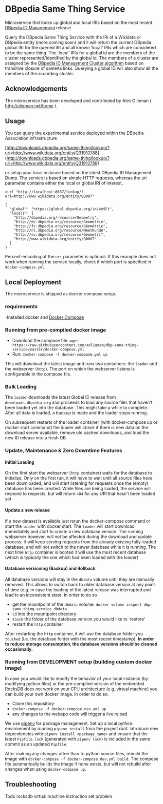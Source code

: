 # DBpedia Same Thing Service
Microservice that looks up global and local IRIs based on the most recent [DBpedia ID Management](http://dev.dbpedia.org/ID%20and%20Clustering) release.

Query the DBpedia Same Thing Service with the IRI of a Wikidata or DBpedia entity (more coming soon) and it will return the current DBpedia global IRI for the queried IRI and all known 'local' IRIs which are considered to be the same thing. The 'local' IRIs for a global id are the members of the cluster represented/identified by the global id. The members of a cluster are assigned by the [DBpedia ID Management Cluster algorithm](http://dev.dbpedia.org/ID%20and%20Clustering) based on transitive closure of sameAs links. Querying a global ID will also show all the members of the according cluster.

## Acknowledgements
The microservice has been developed and contributed by Alex Olieman ( http://olieman.net/home ).

## Usage 
You can query the experimental service deployed within the DBpedia Association infrastructure

[http://downloads.dbpedia.org/same-thing/lookup/?uri=http://www.wikidata.org/entity/Q31910788](http://downloads.dbpedia.org/same-thing/lookup/?uri=http://www.wikidata.org/entity/Q31910788) 
 
 or setup your local instance based on the latest DBpedia ID Management Dump. The service is based on simple HTTP requests, whereas the uri parameter contains either the local or global IRI of interest.

`curl "http://localhost:8087/lookup/?uri=http://www.wikidata.org/entity/Q8087"`
```
{
  "global": "https://global.dbpedia.org/id/4y9Et",
  "locals": [
    "http://dbpedia.org/resource/Geometry",
    "http://de.dbpedia.org/resource/Geometrie",
    "http://fr.dbpedia.org/resource/Géométrie",
    "http://nl.dbpedia.org/resource/Meetkunde",
    "http://sv.dbpedia.org/resource/Geometri",
    "http://www.wikidata.org/entity/Q8087"
  ]
}
```
Percent-encoding of the `uri` parameter is optional. If this example does not work when running the service locally, check if which port is specified in `docker-compose.yml`.

## Local Deployment
The microservice is shipped as docker compose setup.
### requirements
-Installed docker and [Docker Compose](https://docs.docker.com/compose/install/)
### Running from pre-compiled docker image
- Download the compose file: `wget https://raw.githubusercontent.com/aolieman/dbp-same-thing-service/master/docker-compose.yml`
- Run: `docker-compose -f docker-compose.yml up`

This will download the latest image and runs two containers: the `loader` and the webserver (`http`). The port on which the webserver listens is configurable in the compose file.

### Bulk Loading
The `loader` downloads the latest Global ID release from `downloads.dbpedia.org` and proceeds to load any source files that haven't been loaded yet into the database. This might take a while to complete. After all data is loaded, a backup is made and the loader stops running. 

On subsequent restarts of the loader container (with docker-compose up or docker start command) the loader will check if there is new data on the download server available, remove old cached downloads, and load the new ID release into a fresh DB. 

### Update, Maintenance & Zero Downtime Features
#### Initial Loading
On the first start the webserver  (`http` container) waits for the database to initialize. Only on the first run, it will have to wait until all source files have been downloaded, and will start listening for requests once the (empty) database has been created. While files are being loaded, the service will respond to requests, but will return `404` for any URI that hasn't been loaded yet. 

#### Update a new release
If a new dataset is available just rerun the docker-compose command or start the  `loader` with docker start. The  `loader` will start download immediately and start to create a new database version. The running webserver however, will not be affected during the download and update process. It will keep serving requests from the already existing fully-loaded database, and will not switch to the newer database while it is running. The next time `http` container is booted it will use the most recent database (which is typically the one which had been loaded with the loader)

#### Database versioning (Backup) and Rollback
All database versions will stay in the `dbdata` volume until they are manually removed. 
This allows to switch back to older database version at any point of time (e.g. in case the loading of the latest release was interrupted and lead to an inconsistent state.
In order to do so
- get the mountpoint of the `dbdata` volume: `docker volume inspect dbp-same-thing-service_dbdata`
- `cd` into the mountpoint directory 
- `touch` the folder of the database version you would like to 'restore'
- restart the `http` container

After restarting the `http` container, it will use the database folder you `touched` (i.e. the database folder with the most recent timestamp).
**In order to reduce storage consumption, the database versions should be cleaned occasionally.**

### Running from DEVELOPMENT setup (building custom docker image)
In case you would like to modify the behavior of your local instance (by modifying python files) or the pre-compiled version of the embedded RocksDB does not work on your CPU architecture (e.g. virtual machine) you can build your own docker image. In order to do so:
- Clone this repository
- `docker-compose -f docker-compose.dev.yml up`
- any changes to the webapp code will trigger a live reload

We use [pipenv](https://docs.pipenv.org/) for package management. Set up a local python environment by running `pipenv install` from the project root. Introduce new dependencies with `pipenv install <package_name>` and ensure that the latest `Pipfile.lock` (generated with `pipenv lock`) is included in the same commit as an updated `Pipfile`.

After making any changes other than to python source files, rebuild the image with `docker-compose -f docker-compose.dev.yml build`. The compose file automatically builds the image if none exists, but will not rebuild after changes when using `docker-compose up`.

## Troubleshooting 

Todo rocksdb virtual machine instruction set problem
